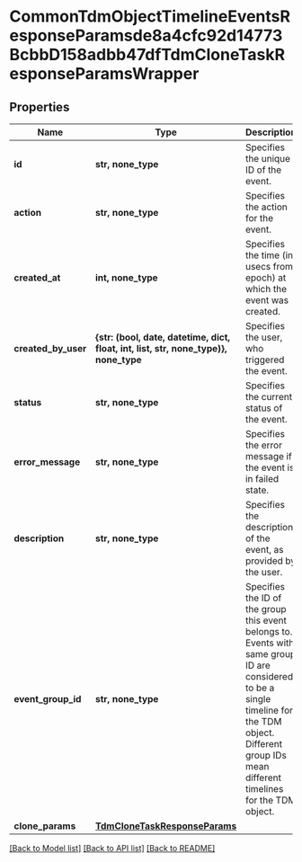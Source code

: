 # CommonTdmObjectTimelineEventsResponseParamsde8a4cfc92d14773BcbbD158adbb47dfTdmCloneTaskResponseParamsWrapper


## Properties
Name | Type | Description | Notes
------------ | ------------- | ------------- | -------------
**id** | **str, none_type** | Specifies the unique ID of the event. | 
**action** | **str, none_type** | Specifies the action for the event. | 
**created_at** | **int, none_type** | Specifies the time (in usecs from epoch) at which the event was created. | [optional] 
**created_by_user** | **{str: (bool, date, datetime, dict, float, int, list, str, none_type)}, none_type** | Specifies the user, who triggered the event. | [optional] 
**status** | **str, none_type** | Specifies the current status of the event. | [optional] 
**error_message** | **str, none_type** | Specifies the error message if the event is in failed state. | [optional] 
**description** | **str, none_type** | Specifies the description of the event, as provided by the user. | [optional] 
**event_group_id** | **str, none_type** | Specifies the ID of the group this event belongs to. Events with same group ID are considered to be a single timeline for the TDM object. Different group IDs mean different timelines for the TDM object. | [optional] 
**clone_params** | [**TdmCloneTaskResponseParams**](TdmCloneTaskResponseParams.md) |  | [optional] 

[[Back to Model list]](../README.md#documentation-for-models) [[Back to API list]](../README.md#documentation-for-api-endpoints) [[Back to README]](../README.md)


